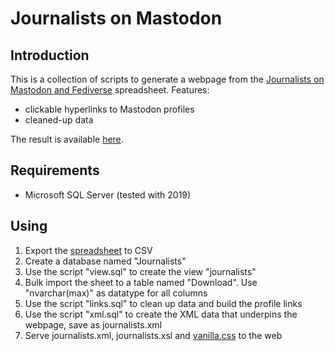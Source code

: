 Journalists on Mastodon
=======================

Introduction
------------
This is a collection of scripts to generate a webpage from the [Journalists on Mastodon and Fediverse](https://docs.google.com/spreadsheets/d/13No4yxY-oFrN8PigC2jBWXreFCHWwVRTftwP6HcREtA/edit?resourcekey=undefined#gid=1320898902) spreadsheet.
Features:
 * clickable hyperlinks to Mastodon profiles
 * cleaned-up data

The result is available [here](https://ndurner.github.io/journalists/journalists.xml).

Requirements
------------
 * Microsoft SQL Server (tested with 2019)

Using
-----
 1. Export the [spreadsheet](https://docs.google.com/spreadsheets/d/13No4yxY-oFrN8PigC2jBWXreFCHWwVRTftwP6HcREtA/edit?resourcekey=undefined#gid=1320898902) to CSV
 1. Create a database named "Journalists"
 1. Use the script "view.sql" to create the view "journalists"
 1. Bulk import the sheet to a table named "Download". Use "nvarchar(max)" as datatype for all columns
 1. Use the script "links.sql" to clean up data and build the profile links
 1. Use the script "xml.sql" to create the XML data that underpins the webpage, save as journalists.xml
 1. Serve journalists.xml, journalists.xsl and [vanilla.css](https://vanillacss.com/) to the web